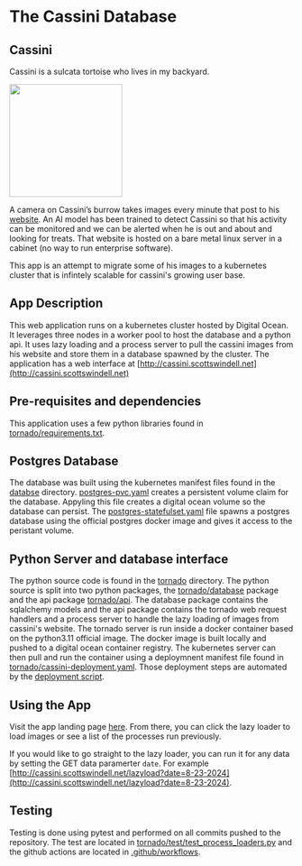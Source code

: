 # The Cassini Database

## Cassini
Cassini is a sulcata tortoise who lives in my backyard. 

<img src="cassini.jpg" width="200" height="200">

A camera on Cassini’s burrow takes images every minute that post to his [website](https://swahle.org/cassini/detections.html?date=Wed%20Feb%2005%202025). An AI model has been trained to detect Cassini so that his activity can be monitored and we can be alerted when he is out and about and looking for treats. That website is hosted on a bare metal linux server in a cabinet (no way to run enterprise software). 

This app is an attempt to migrate some of his images to a kubernetes cluster that is infintely scalable for cassini's growing user base.


## App Description

This web application runs on a kubernetes cluster hosted by Digital Ocean. It leverages three nodes in a worker pool to host the database and a python api. It uses lazy loading and a process server to pull the cassini images from his website and store them in a database spawned by the cluster. The application has a web interface at [http://cassini.scottswindell.net](http://cassini.scottswindell.net)

## Pre-requisites and dependencies

This application uses a few python libraries found in [tornado/requirements.txt](tornado/requirements.txt). 

## Postgres Database

The database was built using the kubernetes manifest files found in the [databse](database) directory. [postgres-pvc.yaml](database/postgres-pvc.yaml) creates a persistent volume claim for the database. Appyling this file creates a digital ocean volume so the database can persist. The [postgres-statefulset.yaml](database/postgres-statefulset.yaml) file spawns a postgres database using the official postgres docker image and gives it access to the peristant volume. 


## Python Server and database interface

The python source code is found in the [tornado](tornado) directory. The python source is split into two python packages, the [tornado/database](tornado/database) package and the api package [tornado/api](tornado/api).  The database package contains the sqlalchemy models and the api package contains the tornado web request handlers and a process server to handle the lazy loading of images from cassini's website. The tornado server is run inside a docker container based on the python3.11 official image. The docker image is built locally and pushed to a digital ocean container registry. The kubernetes server can then pull and run the container using a deploymnent manifest file found in [tornado/cassini-deployment.yaml](tornado/cassini-deployment.yaml). Those deployment steps are automated by the [deployment script](tornado/deploy.sh).

## Using the App

Visit the app landing page [here](http://cassini.scottswindell.net). From there, you can click the lazy loader to load images or see a list of the processes run previously. 

If you would like to go straight to the lazy loader, you can run it for any data by setting the GET data paramerter `date`. For example [http://cassini.scottswindell.net/lazyload?date=8-23-2024](http://cassini.scottswindell.net/lazyload?date=8-23-2024).


## Testing

Testing is done using pytest and performed on all commits pushed to the repository. The test are located in [tornado/test/test_process_loaders.py](tornado/test/test_process_loaders.py) and the github actions are located in [.github/workflows](.github/workflows).
